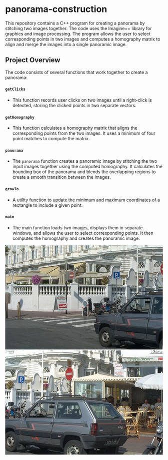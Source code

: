 # panorama-construction

This repository contains a C++ program for creating a panorama by stitching two images together. The code uses the Imagine++ library for graphics and image processing. The program allows the user to select corresponding points in two images and computes a homography matrix to align and merge the images into a single panoramic image.

## Project Overview

The code consists of several functions that work together to create a panorama:

#### `getClicks`
- This function records user clicks on two images until a right-click is detected, storing the clicked points in two separate vectors.

#### `getHomography`
- This function calculates a homography matrix that aligns the corresponding points from the two images. It uses a minimum of four point matches to compute the matrix.

#### `panorama`
- The `panorama` function creates a panoramic image by stitching the two input images together using the computed homography. It calculates the bounding box of the panorama and blends the overlapping regions to create a smooth transition between the images.

#### `growTo`
- A utility function to update the minimum and maximum coordinates of a rectangle to include a given point.

#### `main`
- The main function loads two images, displays them in separate windows, and allows the user to select corresponding points. It then computes the homography and creates the panoramic image.

![1st input image](image0006.jpg)
![2nd input image](image0007.jpg)
